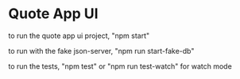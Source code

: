 # Quote App UI

to run the quote app ui project, "npm start"

to run with the fake json-server, "npm run start-fake-db"

to run the tests, "npm test" or "npm run test-watch" for watch mode